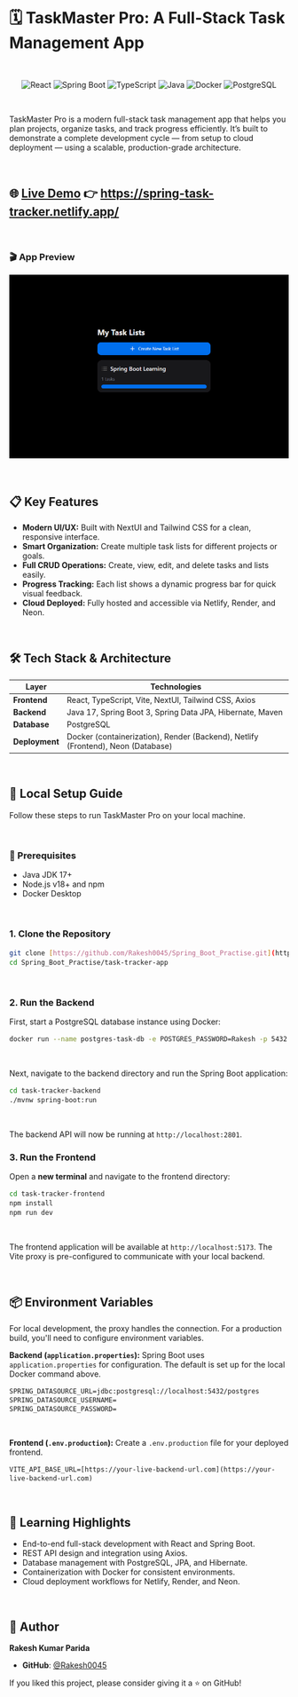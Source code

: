 
# 🗓️ **TaskMaster Pro: A Full-Stack Task Management App**
<br>

<div align="center">

![React](https://img.shields.io/badge/React-20232A?style=for-the-badge&logo=react&logoColor=61DAFB)
![Spring Boot](https://img.shields.io/badge/Spring%20Boot-6DB33F?style=for-the-badge&logo=spring&logoColor=white)
![TypeScript](https://img.shields.io/badge/TypeScript-007ACC?style=for-the-badge&logo=typescript&logoColor=white)
![Java](https://img.shields.io/badge/Java-ED8B00?style=for-the-badge&logo=openjdk&logoColor=white)
![Docker](https://img.shields.io/badge/Docker-2496ED?style=for-the-badge&logo=docker&logoColor=white)
![PostgreSQL](https://img.shields.io/badge/PostgreSQL-316192?style=for-the-badge&logo=postgresql&logoColor=white)

</div>

<br>

TaskMaster Pro is a modern full-stack task management app that helps you plan projects, organize tasks, and track progress efficiently. It’s built to demonstrate a complete development cycle — from setup to cloud deployment — using a scalable, production-grade architecture.

<br>

## 🌐 [Live Demo](https://spring-task-tracker.netlify.app/) 👉 https://spring-task-tracker.netlify.app/ 

<br>

### 🎬 **App Preview**
![TaskMaster Pro Demo](Taskapp.gif)

<br>

## 📋 Key Features

-   **Modern UI/UX:** Built with NextUI and Tailwind CSS for a clean, responsive interface.
-   **Smart Organization:** Create multiple task lists for different projects or goals.
-   **Full CRUD Operations:** Create, view, edit, and delete tasks and lists easily.
-   **Progress Tracking:** Each list shows a dynamic progress bar for quick visual feedback.
-   **Cloud Deployed:** Fully hosted and accessible via Netlify, Render, and Neon.

<br>

## 🛠️ Tech Stack & Architecture

| Layer      | Technologies                                                                   |
| ---------- | ------------------------------------------------------------------------------ |
| **Frontend** | React, TypeScript, Vite, NextUI, Tailwind CSS, Axios                           |
| **Backend** | Java 17, Spring Boot 3, Spring Data JPA, Hibernate, Maven                      |
| **Database** | PostgreSQL                                                                     |
| **Deployment** | Docker (containerization), Render (Backend), Netlify (Frontend), Neon (Database) |

<br>

## 🚧 Local Setup Guide

Follow these steps to run TaskMaster Pro on your local machine.

<br>

### 🧩 Prerequisites

-   Java JDK 17+
-   Node.js v18+ and npm
-   Docker Desktop
<br>


### 1. Clone the Repository

```bash
git clone [https://github.com/Rakesh0045/Spring_Boot_Practise.git](https://github.com/Rakesh0045/Spring_Boot_Practise.git)
cd Spring_Boot_Practise/task-tracker-app
````
<br>

### 2\. Run the Backend

First, start a PostgreSQL database instance using Docker:

```bash
docker run --name postgres-task-db -e POSTGRES_PASSWORD=Rakesh -p 5432:5432 -d postgres
```
<br>

Next, navigate to the backend directory and run the Spring Boot application:

```bash
cd task-tracker-backend
./mvnw spring-boot:run
```
<br>

The backend API will now be running at `http://localhost:2801`.
<br>

### 3\. Run the Frontend

Open a **new terminal** and navigate to the frontend directory:

```bash
cd task-tracker-frontend
npm install
npm run dev
```
<br>

The frontend application will be available at `http://localhost:5173`. The Vite proxy is pre-configured to communicate with your local backend.

<br>


## 📦 Environment Variables

For local development, the proxy handles the connection. For a production build, you'll need to configure environment variables.



**Backend (`application.properties`):**
Spring Boot uses `application.properties` for configuration. The default is set up for the local Docker command above.
<br>


```properties
SPRING_DATASOURCE_URL=jdbc:postgresql://localhost:5432/postgres
SPRING_DATASOURCE_USERNAME=
SPRING_DATASOURCE_PASSWORD=
```
<br>


**Frontend (`.env.production`):**
Create a `.env.production` file for your deployed frontend.

```
VITE_API_BASE_URL=[https://your-live-backend-url.com](https://your-live-backend-url.com)
```

<br>


## 🧠 Learning Highlights

  - End-to-end full-stack development with React and Spring Boot.
  - REST API design and integration using Axios.
  - Database management with PostgreSQL, JPA, and Hibernate.
  - Containerization with Docker for consistent environments.
  - Cloud deployment workflows for Netlify, Render, and Neon.

<br>


## 👤 Author

**Rakesh Kumar Parida**

  * **GitHub**: [@Rakesh0045](https://github.com/Rakesh0045)

If you liked this project, please consider giving it a ⭐ on GitHub\!

